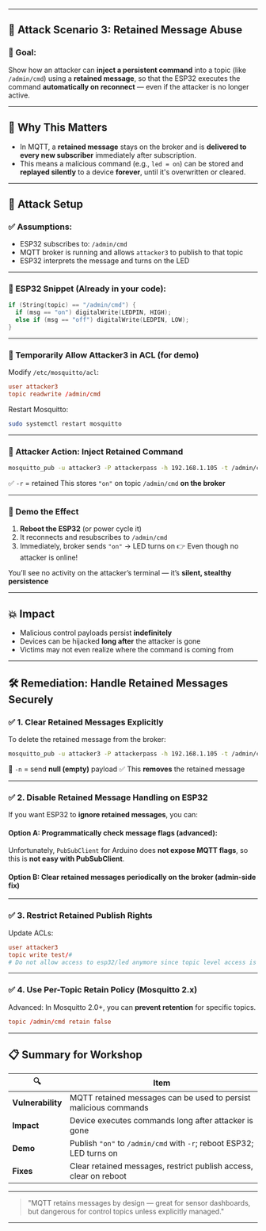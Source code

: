
---

## 🚨 Attack Scenario 3: **Retained Message Abuse**

### 🎯 Goal:

Show how an attacker can **inject a persistent command** into a topic (like `/admin/cmd`) using a **retained message**, so that the ESP32 executes the command **automatically on reconnect** — even if the attacker is no longer active.

---

## 🧠 Why This Matters

* In MQTT, a **retained message** stays on the broker and is **delivered to every new subscriber** immediately after subscription.
* This means a malicious command (e.g., `led = on`) can be stored and **replayed silently** to a device **forever**, until it's overwritten or cleared.

---

## 🧪 Attack Setup

### ✅ Assumptions:

* ESP32 subscribes to: `/admin/cmd`
* MQTT broker is running and allows `attacker3` to publish to that topic
* ESP32 interprets the message and turns on the LED

---

### 📜 ESP32 Snippet (Already in your code):

```cpp
if (String(topic) == "/admin/cmd") {
  if (msg == "on") digitalWrite(LEDPIN, HIGH);
  else if (msg == "off") digitalWrite(LEDPIN, LOW);
}
```

---

### 🔧 Temporarily Allow Attacker3 in ACL (for demo)

Modify `/etc/mosquitto/acl`:

```conf
user attacker3
topic readwrite /admin/cmd
```

Restart Mosquitto:

```bash
sudo systemctl restart mosquitto
```

---

### 👾 Attacker Action: Inject Retained Command

```bash
mosquitto_pub -u attacker3 -P attackerpass -h 192.168.1.105 -t /admin/cmd -m "on" -r
```

✅ `-r` = retained
This stores `"on"` on topic `/admin/cmd` **on the broker**

---

### 🧪 Demo the Effect

1. **Reboot the ESP32** (or power cycle it)
2. It reconnects and resubscribes to `/admin/cmd`
3. Immediately, broker sends `"on"` → LED turns on
   👉 Even though no attacker is online!

You’ll see no activity on the attacker’s terminal — it’s **silent, stealthy persistence**

---

## 💥 Impact

* Malicious control payloads persist **indefinitely**
* Devices can be hijacked **long after** the attacker is gone
* Victims may not even realize where the command is coming from

---

## 🛠️ Remediation: Handle Retained Messages Securely

### ✅ 1. **Clear Retained Messages Explicitly**

To delete the retained message from the broker:

```bash
mosquitto_pub -u attacker3 -P attackerpass -h 192.168.1.105 -t /admin/cmd -n -r
```

🧹 `-n` = send **null (empty)** payload
✅ This **removes** the retained message

---

### ✅ 2. **Disable Retained Message Handling on ESP32**

If you want ESP32 to **ignore retained messages**, you can:

#### Option A: Programmatically check message flags (advanced):

Unfortunately, `PubSubClient` for Arduino does **not expose MQTT flags**, so this is **not easy with PubSubClient**.

#### Option B: Clear retained messages periodically on the broker (admin-side fix)

---

### ✅ 3. **Restrict Retained Publish Rights**

Update ACLs:

```conf
user attacker3
topic write test/#
# Do not allow access to esp32/led anymore since topic level access is not granted /admin/cmd
```

---

### ✅ 4. **Use Per-Topic Retain Policy (Mosquitto 2.x)**

Advanced: In Mosquitto 2.0+, you can **prevent retention** for specific topics.

```conf
topic /admin/cmd retain false
```

---

## 📋 Summary for Workshop

| 🔍                | Item                                                                |
| ----------------- | ------------------------------------------------------------------- |
| **Vulnerability** | MQTT retained messages can be used to persist malicious commands    |
| **Impact**        | Device executes commands long after attacker is gone                |
| **Demo**          | Publish `"on"` to `/admin/cmd` with `-r`; reboot ESP32; LED turns on |
| **Fixes**         | Clear retained messages, restrict publish access, clear on reboot   |

---

> "MQTT retains messages by design — great for sensor dashboards, but dangerous for control topics unless explicitly managed."

---
